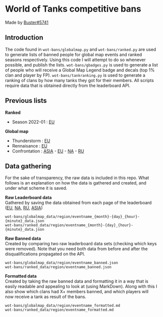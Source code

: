 # World of Tanks competitive bans
Made by [Buster#5741](https://discord.com/users/764584777642672160)

## Introduction
The code found in `wot-bans/globalmap.py` and `wot-bans/ranked.py` are used to generate lists of banned people for global map events and ranked seasons respectively. Using this code I will attempt to do so whenever possible, and publish the lists. `wot-bans/gbadges.py` is used to generate a list of people who will receive a Global Map Legend badge and decals (top 1% clan and player by FP). `wot-bans/tankranking.py` is used to generate a ranking of clans by how many tanks they got for their members. All scripts require data that is obtained directly from the leaderboard API.

## Previous lists

**Ranked**
- Season 2022-01 : [EU](https://gist.github.com/Buster-2002/af6c23395fc9ac69091b856a2f79b57d)

**Global map**
- Thunderstorm : [EU](https://gist.github.com/Buster-2002/deb3995455dffb9aab1f0df1d8c67461)
- Rennaisance : [EU](https://gist.github.com/Buster-2002/d56985709696f0b057ccb90e278d6311)
- Confrontation : [ASIA](https://gist.github.com/Buster-2002/6bc04d5dac617a996822f4e27c5dee58) - [EU](https://gist.github.com/Buster-2002/ec2cee5c54d2f6fc773c66cd83c681d1) - [NA](https://gist.github.com/Buster-2002/d3b827135fc84779cc0267f4c56d33a9) - [RU](https://gist.github.com/Buster-2002/2540640cb2afe7cb92a6600dd9870fdc)

## Data gathering
For the sake of transparency, the raw data is included in this repo. What follows is an explanation on how the data is gathered and created, and under what scheme it is saved.

**Raw Leaderboard data**  
Gathered by saving the data obtained from each page of the leaderboard ([EU](worldoftanks.eu/en/clanwars/rating/alley/#wot&aof_rating=accounts&aof_filter=all&aof_page=0&aof_size=25), [NA](worldoftanks.com/en/clanwars/rating/alley/#wot&aof_rating=accounts&aof_filter=all&aof_page=0&aof_size=25), [RU](worldoftanks.ru/en/clanwars/rating/alley/#wot&aof_rating=accounts&aof_filter=all&aof_page=0&aof_size=25), [ASIA](worldoftanks.asia/en/clanwars/rating/alley/#wot&aof_rating=accounts&aof_filter=all&aof_page=0&aof_size=25))

`wot-bans/globalmap_data/region/eventname_{month}-{day}_{hour}-{minute}_data.json`  
`wot-bans/ranked_data/region/eventname_{month}-{day}_{hour}-{minute}_data.json`  

**Raw Banned data**  
Created by comparing two raw leaderboard data sets (checking which keys were removed). Note that you need both data from before and after the disqualifications propagated on the API.

`wot-bans/globalmap_data/region/eventname_banned.json`  
`wot-bans/ranked_data/region/eventname_banned.json`  

**Formatted data**  
Created by taking the raw banned data and formatting it in a way that is easily readable and appealing to look at (using MarkDown). Along with this I also show which clans had X+ members banned, and 
which players will now receive a tank as result of the bans.

`wot-bans/globalmap_data/region/eventname_formatted.md`  
`wot-bans/ranked_data/region/eventname_formatted.md`  
